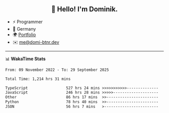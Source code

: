 <h2 align="center">👋 Hello! I'm Dominik.</h2>

- ⚡ Programmer
- 📍 Germany
- 🌍 [Portfolio](https://domi-btnr.dev)
- ✉️ [me@domi-btnr.dev](mailto://me@domi-btnr.dev)

---
📊 **WakaTime Stats**
<!--START_SECTION:waka-->

```txt
From: 09 November 2022 - To: 29 September 2025

Total Time: 1,214 hrs 31 mins

TypeScript                 527 hrs 24 mins >>>>>>>>>>>--------------   43.43 %
JavaScript                 246 hrs 28 mins >>>>>--------------------   20.29 %
Other                      86 hrs 17 mins  >>-----------------------   07.10 %
Python                     78 hrs 40 mins  >>-----------------------   06.48 %
JSON                       56 hrs 7 mins   >------------------------   04.62 %
```

<!--END_SECTION:waka-->
